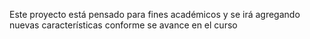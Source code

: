 Este proyecto está pensado para fines académicos y se irá agregando nuevas características conforme se avance en el curso
